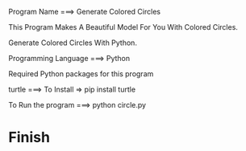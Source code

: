 Program Name ===> Generate Colored Circles

This Program Makes A Beautiful Model For You With Colored Circles.

Generate Colored Circles With Python.

Programming Language ===> Python

Required Python packages for this program

turtle ===> To Install => pip install turtle

To Run the program ===> python circle.py

# Finish 
